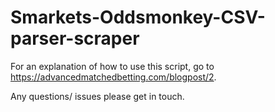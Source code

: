 # Smarkets-Oddsmonkey-CSV-parser-scraper

For an explanation of how to use this script, go to https://advancedmatchedbetting.com/blogpost/2.

Any questions/ issues please get in touch.

